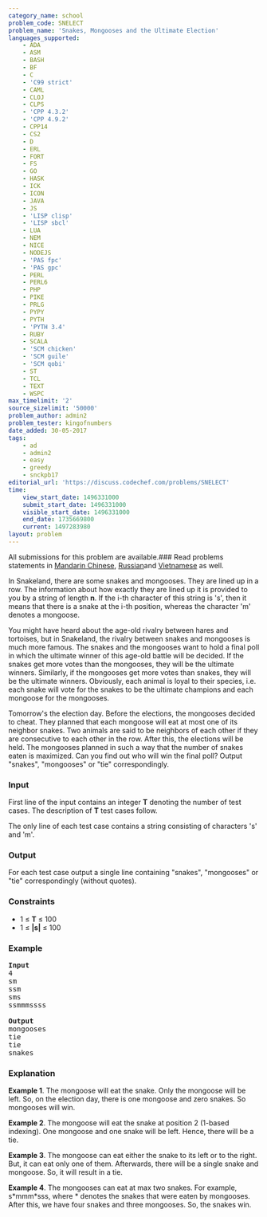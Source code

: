```yaml
---
category_name: school
problem_code: SNELECT
problem_name: 'Snakes, Mongooses and the Ultimate Election'
languages_supported:
    - ADA
    - ASM
    - BASH
    - BF
    - C
    - 'C99 strict'
    - CAML
    - CLOJ
    - CLPS
    - 'CPP 4.3.2'
    - 'CPP 4.9.2'
    - CPP14
    - CS2
    - D
    - ERL
    - FORT
    - FS
    - GO
    - HASK
    - ICK
    - ICON
    - JAVA
    - JS
    - 'LISP clisp'
    - 'LISP sbcl'
    - LUA
    - NEM
    - NICE
    - NODEJS
    - 'PAS fpc'
    - 'PAS gpc'
    - PERL
    - PERL6
    - PHP
    - PIKE
    - PRLG
    - PYPY
    - PYTH
    - 'PYTH 3.4'
    - RUBY
    - SCALA
    - 'SCM chicken'
    - 'SCM guile'
    - 'SCM qobi'
    - ST
    - TCL
    - TEXT
    - WSPC
max_timelimit: '2'
source_sizelimit: '50000'
problem_author: admin2
problem_tester: kingofnumbers
date_added: 30-05-2017
tags:
    - ad
    - admin2
    - easy
    - greedy
    - snckpb17
editorial_url: 'https://discuss.codechef.com/problems/SNELECT'
time:
    view_start_date: 1496331000
    submit_start_date: 1496331000
    visible_start_date: 1496331000
    end_date: 1735669800
    current: 1497283980
layout: problem
---
```

All submissions for this problem are available.### Read problems statements in [Mandarin Chinese](http://www.codechef.com/download/translated/SNCKPB17/mandarin/SNELECT.pdf), [Russian](http://www.codechef.com/download/translated/SNCKPB17/russian/SNELECT.pdf)and [Vietnamese](http://www.codechef.com/download/translated/SNCKPB17/vietnamese/SNELECT.pdf) as well.

In Snakeland, there are some snakes and mongooses. They are lined up in a row. The information about how exactly they are lined up it is provided to you by a string of length **n**. If the i-th character of this string is 's', then it means that there is a snake at the i-th position, whereas the character 'm' denotes a mongoose.

You might have heard about the age-old rivalry between hares and tortoises, but in Snakeland, the rivalry between snakes and mongooses is much more famous. The snakes and the mongooses want to hold a final poll in which the ultimate winner of this age-old battle will be decided. If the snakes get more votes than the mongooses, they will be the ultimate winners. Similarly, if the mongooses get more votes than snakes, they will be the ultimate winners. Obviously, each animal is loyal to their species, i.e. each snake will vote for the snakes to be the ultimate champions and each mongoose for the mongooses.

Tomorrow's the election day. Before the elections, the mongooses decided to cheat. They planned that each mongoose will eat at most one of its neighbor snakes. Two animals are said to be neighbors of each other if they are consecutive to each other in the row. After this, the elections will be held. The mongooses planned in such a way that the number of snakes eaten is maximized. Can you find out who will win the final poll? Output "snakes", "mongooses" or "tie" correspondingly.

### Input

First line of the input contains an integer **T** denoting the number of test cases. The description of **T** test cases follow.

The only line of each test case contains a string consisting of characters 's' and 'm'.

### Output

For each test case output a single line containing "snakes", "mongooses" or "tie" correspondingly (without quotes).

### Constraints

- 1 ≤ **T** ≤ 100
- 1 ≤ **|s|** ≤ 100

### Example

<pre>
<b>Input</b>
4
sm
ssm
sms
ssmmmssss

<b>Output</b>
mongooses
tie
tie
snakes
</pre>
### Explanation

**Example 1**. The mongoose will eat the snake. Only the mongoose will be left. So, on the election day, there is one mongoose and zero snakes. So mongooses will win.

**Example 2**. The mongoose will eat the snake at position 2 (1-based indexing). One mongoose and one snake will be left. Hence, there will be a tie.

**Example 3**. The mongoose can eat either the snake to its left or to the right. But, it can eat only one of them. Afterwards, there will be a single snake and mongoose. So, it will result in a tie.

**Example 4**. The mongooses can eat at max two snakes. For example, s\*mmm\*sss, where \* denotes the snakes that were eaten by mongooses. After this, we have four snakes and three mongooses. So, the snakes win.
